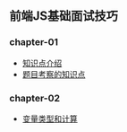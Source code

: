 ## 前端JS基础面试技巧

### chapter-01 ###
- [知识点介绍](chapter-01/知识点介绍.md)
- [题目考察的知识点](chapter-01/题目考察的知识点.md)

### chapter-02 ###
- [变量类型和计算](chapter-02/变量类型和计算.md)
